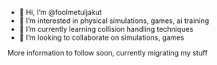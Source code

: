 - 👋 Hi, I’m @foolmetuljakut
- 👀 I’m interested in physical simulations, games, ai training
- 🌱 I’m currently learning collision handling techniques
- 💞️ I’m looking to collaborate on simulations, games

More information to follow soon, currently migrating my stuff

<!---
foolmetuljakut/foolmetuljakut is a ✨ special ✨ repository because its `README.md` (this file) appears on your GitHub profile.
You can click the Preview link to take a look at your changes.
--->
